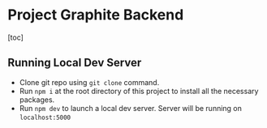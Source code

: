 # Project Graphite Backend

[toc]

## Running Local Dev Server

- Clone git repo using `git clone` command.
- Run `npm i` at the root directory of this project to install all the necessary packages.
- Run `npm dev` to launch a local dev server. Server will be running on `localhost:5000`



